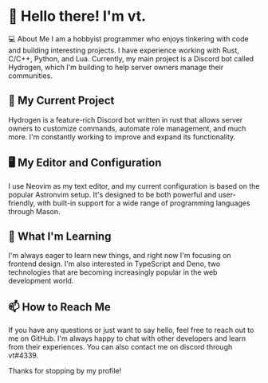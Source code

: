 # 👋 Hello there! I'm **vt**.
💻 About Me
I am a hobbyist programmer who enjoys tinkering with code and building interesting projects. I have experience working with Rust, C/C++, Python, and Lua. Currently, my main project is a Discord bot called Hydrogen, which I'm building to help server owners manage their communities.

## 🤖 My Current Project
Hydrogen is a feature-rich Discord bot written in rust that allows server owners to customize commands, automate role management, and much more. I'm constantly working to improve and expand its functionality.

## 🖥️ My Editor and Configuration
I use Neovim as my text editor, and my current configuration is based on the popular Astronvim setup. It's designed to be both powerful and user-friendly, with built-in support for a wide range of programming languages through Mason.

## 🌱 What I'm Learning
I'm always eager to learn new things, and right now I'm focusing on frontend design. I'm also interested in TypeScript and Deno, two technologies that are becoming increasingly popular in the web development world.

## 📫 How to Reach Me
If you have any questions or just want to say hello, feel free to reach out to me on GitHub. I'm always happy to chat with other developers and learn from their experiences. You can also contact me on discord through vt#4339.

Thanks for stopping by my profile!
